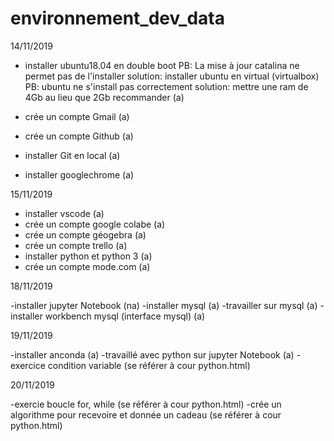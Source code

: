 # environnement_dev_data

14/11/2019

- installer ubuntu18.04 en double boot
PB: La mise à jour catalina ne permet pas de l'installer 
solution: installer ubuntu en virtual (virtualbox) 
PB: ubuntu ne s'install pas correctement 
solution: mettre une ram de 4Gb au lieu que 2Gb recommander (a)

- crée un compte Gmail (a)
- crée un compte Github (a)
- installer Git en local (a)
- installer googlechrome (a)


15/11/2019

- installer vscode (a)
- crée un compte google colabe (a)
- crée un compte géogebra (a)
- crée un compte trello (a)
- installer python et python 3 (a)
- crée un compte mode.com (a)

18/11/2019

-installer jupyter Notebook (na)
-installer mysql (a)
-travailler sur mysql (a)
-installer workbench mysql (interface mysql) (a)

19/11/2019

-installer anconda (a)
-travaillé avec python sur jupyter Notebook (a)
-exercice condition variable (se référer à cour python.html)

20/11/2019

-exercie boucle for, while (se référer à cour python.html)
-crée un algorithme pour recevoire et donnée un cadeau (se référer à cour python.html)
 

